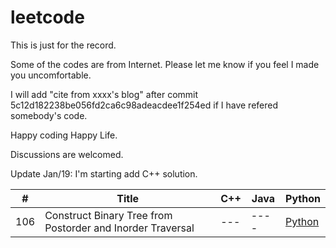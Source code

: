 leetcode
========

This is just for the record.


Some of the codes are from Internet. Please let me know if you feel I made you uncomfortable.

I will add "cite from xxxx's blog" after commit 5c12d182238be056fd2ca6c98adeacdee1f254ed if I have refered somebody's code.

Happy coding Happy Life. 

Discussions are welcomed.

Update Jan/19: I'm starting add C++ solution.

|#  |Title                                                     |C++|Java|Python|
|---|----------------------------------------------------------|---|----|----------------------------------------------------------------------------------------------------------------------|
|106|Construct Binary Tree from Postorder and Inorder Traversal|---|----|[Python](https://github.com/sureleo/leetcode/blob/master/python/ConstructBinaryTreeFromPreorderAndInorderTraversal.py)|
